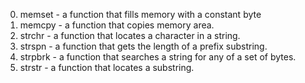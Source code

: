 0. memset - a function that fills memory with a constant byte
1. memcpy - a function that copies memory area.
2. strchr -  a function that locates a character in a string.
3. strspn - a function that gets the length of a prefix substring.
4. strpbrk - a function that searches a string for any of a set of bytes.
5. strstr - a function that locates a substring.

